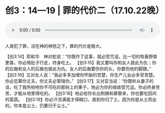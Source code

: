 # 创3：14—19 | 罪的代价二（17.10.22晚）

<audio style="width: 100%;" preload="false" controls controlslist="nodownload"><source src="//file.simai.life/audio/mp3/old/13780.mp3" type="audio/mpeg">Your browser does not support the audio element.</audio>


<p>人类犯了罪，活在神的神怒之下，罪的代价是极大。</p>

<p>【创3:14】耶和华　神对蛇说：“你既作了这事，就必受咒诅，比一切的牲畜野兽更甚。你必用肚子行走，终身吃土。 【创3:15】我又要叫你和女人彼此为仇；你的后裔和女人的后裔也彼此为仇。女人的后裔要伤你的头，你要伤他的脚跟。” 【创3:16】又对女人说：“我必多多加增你怀胎的苦楚，你生产儿女必多受苦楚。你必恋慕你丈夫，你丈夫必管辖你。” 【创3:17】又对亚当说：“你既听从妻子的话，吃了我所吩咐你不可吃的那树上的果子，地必为你的缘故受咒诅。你必终身劳苦，才能从地里得吃的。 【创3:18】地必给你长出荆棘和蒺藜来，你也要吃田间的菜蔬。 【创3:19】你必汗流满面才得糊口，直到你归了土，因为你是从土而出的。你本是尘土，仍要归于尘土。”</p>